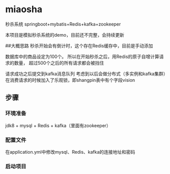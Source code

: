 # miaosha
秒杀系统 springboot+mybatis+Redis+kafka+zookeeper

本项目是模拟秒杀系统的demo，目前还不完整，会持续更新

##大概思路
秒杀开始会有倒计时，这个存在Redis缓存中，目前是手动添加

数据库中的商品设定为100个。
所以在开始秒杀之后，用Redis的原子自增计算请求的数量，
超过500个之后的所有请求都会被挡住

请求成功之后提交到kafka消息队列
考虑到以后会做分布式（多实例和kafka集群）在消费请求的时候加入了乐观锁，即shangpin表中有个字段vision

## 步骤

### 环境准备

jdk8 + mysql + Redis + kafka（里面有zookeeper）

### 配置文件
在application.yml中修改mysql、Redis、kafka的连接地址和密码

### 启动项目
